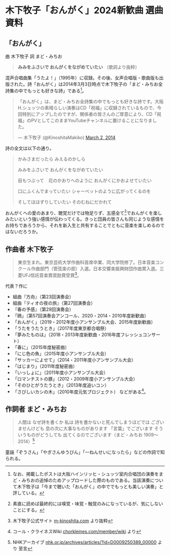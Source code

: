 # 木下牧子「おんがく」2024新歓曲 選曲資料

## 「おんがく」
曲 木下牧子  詞 まど・みちお
> **みみをふさいで おんがくをながめていたい** （歌詞より抜粋）

混声合唱曲集「うたよ！」（1995年）に収録。その後、女声合唱版・歌曲版も出版された。詩「おんがく」は2014年3月3日時点で木下牧子の「まど・みちお全詩集の中でもっとも好きな詩」である[^5]。
<blockquote class="twitter-tweet"><p lang="ja" dir="ltr">「おんがく」は、まど・みちお全詩集の中でもっとも好きな詩です。大阪H.シュッツの素晴らしい演奏はCD「祝福」に収録されているもので、今回特別にアップしたのですが、関係者の皆さんのご厚意により、CD「祝福」のPVとしてこのままYouTubeチャンネルに置けることになりました。</p>&mdash; 木下牧子 (@KinoshitaMakiko) <a href="https://twitter.com/KinoshitaMakiko/status/440259259498905601?ref_src=twsrc%5Etfw">March 2, 2014</a></blockquote> <script async src="https://platform.twitter.com/widgets.js" charset="utf-8"></script>

詩の全文は以下の通り。
> かみさまだったら みえるのかしら
> 
> みみをふさいで おんがくをながめていたい
> 
> 目もつぶって　花のかおりへのように おんがくにかおよせていたい
> 
> 口にふくんでまっていたい シャーベットのように広がってくるのを
> 
> そしてほほずりしていたい そのむねにだかれて

おんがくへの愛のあまり、聴覚だけでは物足りず、五感全て[^7]でおんがくを楽しみたいという強い感情が伝わってくる。きっと団員の皆さんも同じような感情をお持ちであろうから、それを新入生と共有することでともに音楽を楽しめるのではないだろうか。

## 作曲者 木下牧子
> 東京生まれ。東京芸術大学作曲科首席卒業、同大学院修了。日本音楽コンクール作曲部門（管弦楽の部）入選。日本交響楽振興財団作曲賞入選。三菱UFJ信託音楽賞奨励賞受賞[^1]。

代表？作に
* 組曲『方舟』（第23回演奏会）
* 組曲『ティオの夜の旅』（第27回演奏会）
* 『春の予感』（第29回演奏会）
* 「鴎」（第57回演奏会アンコール、2020・2014・2010年度新歓曲）
* 「おんがく」（2019・2012年度小アンサンブル大会、2015年度新歓曲）
* 「うたをうたうとき」（2017年度東京都合唱祭）
* 「夢みたものは」（2018・2013年度新歓曲・2016年度フレッシュコンサート）
* 「春に」（2015年度秘密曲）
* 「にじ色の魚」（2015年度小アンサンブル大会）
* 「サッカーによせて」（2014・2011年度小アンサンブル大会）
* 「はじまり」（2011年度秘密曲）
* 「いっしょに」（2011年度小アンサンブル大会）
* 「ロマンチストの豚」（2012・2009年度小アンサンブル大会）
* 「そのひとがうたうとき」（2013年度追いコン）
* 「さびしいカシの木」（2010年度元気プロジェクト）
などがある[^2]。

## 作詞者 まど・みちお
> 人間は なぜ詩を書くか 私は 詩を書かないと死んでしまうほどでは ございませんけども 息の次に大事なものがあります 「言葉」でございます そういうものがどうしても 出てくるのでございます（まど・みちお 1909～2014）[^3]

童謡「ぞうさん」「やぎさんゆうびん」「一ねんせいになったら」などの作詞で知られる。

[^1]: 木下牧子公式サイト [m-kinoshita.com](https://www.m-kinoshita.com) より抜粋
[^2]: コール・クライネスWiki [chorkleines.com/member/wiki](https://www.chorkleines.com/member/wiki) より
[^3]: NHKアーカイブ [nhk.or.jp/archives/articles/?id=D0009250389_00000](https://www.nhk.or.jp/archives/articles/?id=D0009250389_00000) より 至言
[^4]: [x.com/KinoshitaMakiko/status/440259259498905601](https://x.com/KinoshitaMakiko/status/440259259498905601)
[^5]: なお、掲載したポスト[^4]は大阪ハインリッヒ・シュッツ室内合唱団の演奏をまど・みちおの追悼のためアップロードした際のものである。当該演奏について木下牧子は「今まで聴いた「おんがく」の中ででもっとも美しい演奏」と評している[^6]。
[^6]: [x.com/KinoshitaMakiko/status/439625515742142464](https://x.com/KinoshitaMakiko/status/439625515742142464)
[^7]: 素直に読めば最終的には嗅覚・味覚・触覚のみになっているが、気にしないことにする。